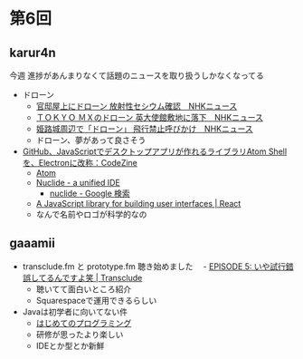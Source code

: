 # 第6回

## karur4n

今週 進捗があんまりなくて話題のニュースを取り扱うしかなくなってる

- ドローン
  - [官邸屋上にドローン 放射性セシウム確認　NHKニュース](http://www3.nhk.or.jp/news/html/20150422/k10010057191000.html)
  - [ＴＯＫＹＯ ＭＸのドローン 英大使館敷地に落下　NHKニュース](http://www3.nhk.or.jp/news/html/20150424/k10010058961000.html)
  - [姫路城周辺で「ドローン」 飛行禁止呼びかけ　NHKニュース](http://www3.nhk.or.jp/news/html/20150423/k10010058631000.html)
  - ドローン、夢があって良さそう
- [GitHub、JavaScriptでデスクトップアプリが作れるライブラリAtom Shellを、Electronに改称：CodeZine](http://codezine.jp/article/detail/8678)
  - [Atom](https://atom.io/)
  - [Nuclide - a unified IDE](http://nuclide.io/)
    - [nuclide - Google 検索](https://www.google.co.jp/search?safe=off&es_sm=91&biw=1471&bih=958&tbm=isch&sa=1&q=nuclide&oq=nuclide&gs_l=img.3..0i19l10.4858.6007.0.6104.7.6.0.1.1.0.87.488.6.6.0.msedr...0...1c.1.64.img..0.7.492.b15Vw_GPI6s)
  - [A JavaScript library for building user interfaces | React](https://facebook.github.io/react/)
  - なんで名前やロゴが科学的なの

## gaaamii
- transclude.fm と prototype.fm 聴き始めました
　- [EPISODE 5: いや試行錯誤してるんですよ笑 | Transclude](http://transclude.fm/post/116793343436/episode-5)
  - 聴いてて面白いところ紹介
  - Squarespaceで運用できるらしい
- Javaは初学者に向いてない件
  - [はじめてのプログラミング](http://www.oreilly.co.jp/books/9784873114699/)
  - 研修が思ったより楽しい
  - IDEとか型とか新鮮
